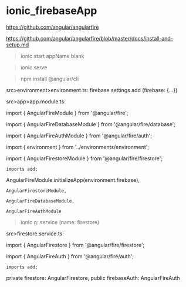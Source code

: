 # ionic_firebaseApp

https://github.com/angular/angularfire

https://github.com/angular/angularfire/blob/master/docs/install-and-setup.md

>ionic start appName blank

>ionic serve

>npm install @angular/cli

src>environment>environment.ts: firebase settings add (firebase: {...})

src>app>app.module.ts: 

import { AngularFireModule } from '@angular/fire';

import { AngularFireDatabaseModule } from '@angular/fire/database';

import { AngularFireAuthModule } from '@angular/fire/auth';

import { environment } from '../environments/environment';

import { AngularFirestoreModule } from '@angular/fire/firestore';

	imports add;
	
AngularFireModule.initializeApp(environment.firebase),

    AngularFirestoreModule,
    
    AngularFireDatabaseModule,
    
    AngularFireAuthModule

>ionic g: service (name: firestore)

src>firestore.service.ts:

import { AngularFirestore } from '@angular/fire/firestore';

import { AngularFireAuth } from '@angular/fire/auth';

	imports add;
	
private firestore: AngularFirestore, public firebaseAuth: AngularFireAuth
